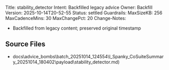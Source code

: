 Title: stability_detector
Intent: Backfilled legacy advice
Owner: Backfill
Version: 2025-10-14T20-52-55
Status: settled
Guardrails:
  MaxSizeKB: 256
  MaxCadenceMins: 30
  MaxChangePct: 20
Change-Notes:
  - Backfilled from legacy content; preserved original timestamp

## Source Files
- docs\advice_bombs\batch_20251014_124554\l_Spanky_CoSuiteSummary_20251014_180402\payload\stability_detector.md)
